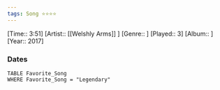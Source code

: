 ```yaml
---
tags: Song ⭐⭐⭐⭐ 
---
```

[Time:: 3:51]
[Artist:: [[Welshly Arms]] ]
[Genre:: ]
[Played:: 3]
[Album:: ]
[Year:: 2017]
### Dates
````dataview
TABLE Favorite_Song
WHERE Favorite_Song = "Legendary"
````